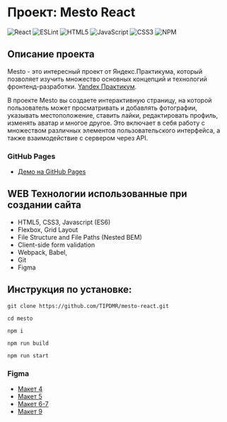 # Проект: Mesto React

![React](https://img.shields.io/badge/react-%2320232a.svg?style=for-the-badge&logo=react&logoColor=%2361DAFB)
![ESLint](https://img.shields.io/badge/ESLint-4B3263?style=for-the-badge&logo=eslint&logoColor=white)
![HTML5](https://img.shields.io/badge/html5-%23E34F26.svg?style=for-the-badge&logo=html5&logoColor=white)
![JavaScript](https://img.shields.io/badge/javascript-%23323330.svg?style=for-the-badge&logo=javascript&logoColor=%23F7DF1E)
![CSS3](https://img.shields.io/badge/css3-%231572B6.svg?style=for-the-badge&logo=css3&logoColor=white)
![NPM](https://img.shields.io/badge/NPM-%23CB3837.svg?style=for-the-badge&logo=npm&logoColor=white)

## Описание проекта

Mesto - это интересный проект от Яндекс.Практикума, который позволяет изучить множество основных концепций и технологий фронтенд-разработки. [Yandex Практикум](https://praktikum.yandex.ru/web/ "Курс Веб-разработчик").

В проекте Mesto вы создаете интерактивную страницу, на которой пользователь может просматривать и добавлять фотографии, указывать местоположение,
ставить лайки, редактировать профиль, изменять аватар и многое другое.
Это включает в себя работу с множеством различных элементов пользовательского интерфейса, а также взаимодействие с сервером через API.

### GitHub Pages

- [Демо на GitHub Pages](https://tipdmr.github.io/mesto-react/)

## WEB Технологии использованные при создании сайта

- HTML5, CSS3, Javascript (ES6)
- Flexbox, Grid Layout
- File Structure and File Paths (Nested BEM)
- Client-side form validation
- Webpack, Babel,
- Git
- Figma

## Инструкция по установке:

```
git clone https://github.com/TIPDMR/mesto-react.git

cd mesto

npm i

npm run build

npm run start
```

### Figma

* [Макет 4](https://www.figma.com/file/2cn9N9jSkmxD84oJik7xL7/JavaScript.-Sprint-4?node-id=0%3A1)
* [Макет 5](https://www.figma.com/file/bjyvbKKJN2naO0ucURl2Z0/JavaScript.-Sprint-5?node-id=0-1)
* [Макет 6-7](https://www.figma.com/file/kRVLKwYG3d1HGLvh7JFWRT/JavaScript.-Sprint-6?node-id=0-1)
* [Макет 9](https://www.figma.com/file/PSdQFRHoxXJFs2FH8IXViF/JavaScript.-Sprint-9?node-id=0-1)


